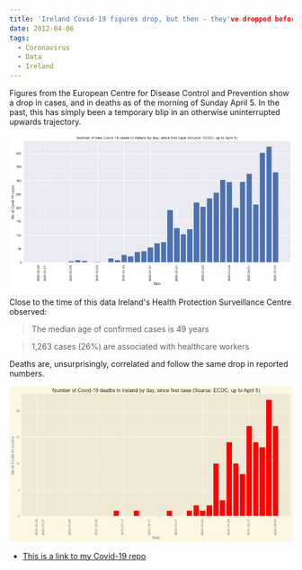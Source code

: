 ```yaml
---
title: 'Ireland Covid-19 figures drop, but then - they've dropped before'
date: 2012-04-06
tags:
  - Coronavirus
  - Data
  - Ireland
---
```


Figures from the European Centre for Disease Control and Prevention show a drop in cases, and in deaths as of the morning of Sunday April 5. In the past, this has simply been a temporary blip in an otherwise uninterrupted upwards trajectory.

![Daily cases in Ireland](/images/ireland_cases_0504.jpg)

Close to the time of this data Ireland's Health Protection Surveillance Centre observed:

> The median age of confirmed cases is 49 years

> 1,263 cases (26%) are associated with healthcare workers

Deaths are, unsurprisingly, correlated and follow the same drop in reported numbers.

![Daily cases in Ireland](/images/ireland_deaths_0504.jpg)

* [This is a link to my Covid-19 repo](https://github.com/aodhanlutetiae/covid)
